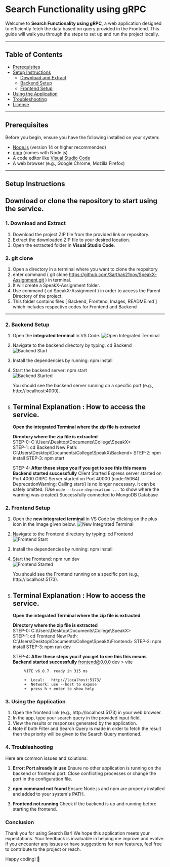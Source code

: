 # Search Functionality using gRPC

Welcome to **Search Functionality using gRPC**, a web application designed to efficiently fetch the data based on query provided in the Frontend. This guide will walk you through the steps to set up and run the project locally.

---

## Table of Contents

- [Prerequisites](#prerequisites)
- [Setup Instructions](#setup-instructions)
  - [Download and Extract](#download-and-extract)
  - [Backend Setup](#backend-setup)
  - [Frontend Setup](#frontend-setup)
- [Using the Application](#using-the-application)
- [Troubleshooting](#troubleshooting)
- [License](#license)

---

## Prerequisites

Before you begin, ensure you have the following installed on your system:

- [Node.js](https://nodejs.org/) (version 14 or higher recommended)
- [npm](https://www.npmjs.com/) (comes with Node.js)
- A code editor like [Visual Studio Code](https://code.visualstudio.com/)
- A web browser (e.g., Google Chrome, Mozilla Firefox)

---

## Setup Instructions

## Download or clone the repository to start using the service.
### 1. Download and Extract

1. Download the project ZIP file from the provided link or repository.
2. Extract the downloaded ZIP file to your desired location.
3. Open the extracted folder in **Visual Studio Code**.

### 2. git clone
1. Open a directory in a terminal where you want to clone the reopsitory
2. enter command ( git clone https://github.com/Sarthak21nov/SpeakX-Assignment.git ) in terminal.
3. It will create a SpeakX-Assignment folder.
4. Use command ( cd SpeakX-Assignment ) in order to access the Parent Directory of the project.
5. This folder contains files [ Backend, Frontend, Images, README.md ] which includes respective codes for Frontend and Backend

---

### 2. Backend Setup

1. Open the **integrated terminal** in VS Code.
   ![Open Integrated Terminal](./Images/OpenIntegratedTerminal.png)
2. Navigate to the backend directory by typing:
   cd Backend
   ![Backend Start](./Images/BackendStart.png)
3. Install the dependencies by running:
   npm install
4. Start the backend server:
   npm start   
   ![Backend Started](./Images/BackendStarted.png)

   You should see the backend server running on a specific port (e.g., http://localhost:4000).

5. ## Terminal Explanation :  How to access the service.  
   **Open the integrated Terminal where the zip file is extracted**

   **Directory where the zip file is extracted**  
   STEP-0:  C:\Users\Desktop\Documents\College\SpeakX>  
   STEP-1:  cd Backend
            New Path: C:\Users\Desktop\Documents\College\SpeakX\Backend>
   STEP-2:  npm install
   STEP-3:  npm start

   STEP-4:  **After these steps you if you get to see this this means Backend started successfully**
            Client Started
            Express server started on Port 4000
            GRPC Server started on Port 40000
            (node:15064) DeprecationWarning: Calling start() is no longer necessary. It can be safely omitted.
            (Use `node --trace-deprecation ...` to show where the warning was created)
            Successfully connected to MongoDB Database


### 2. Frontend Setup

1. Open the **new integrated terminal** in VS Code by clicking on the plus icon in the image given below.
   ![New Integrated Terminal](./Images/NewIntegratedTerminal.png)
2. Navigate to the Frontend directory by typing:
   cd Frontend
   ![Frontend Start](./Images/FrontendStart.png)
3. Install the dependencies by running:
   npm install
4. Start the Frontend:
   npm run dev  
   ![Frontend Started](./Images/FrontendStarted.png)

   You should see the Frontend running on a specific port (e.g., http://localhost:5173).

5. ## Terminal Explanation :  How to access the service.  
   **Open the integrated Terminal where the zip file is extracted**

   **Directory where the zip file is extracted**  
   STEP-0:  C:\Users\Desktop\Documents\College\SpeakX>  
   STEP-1:  cd Frontend
            New Path: C:\Users\Desktop\Documents\College\SpeakX\Frontend>
   STEP-2:  npm install
   STEP-3:  npm run dev

   STEP-4:  **After these steps you if you get to see this this means Backend started successfully**
            frontend@0.0.0 dev
            > vite


            VITE v6.0.7  ready in 315 ms

            ➜  Local:   http://localhost:5173/
            ➜  Network: use --host to expose
            ➜  press h + enter to show help

### 3. Using the Application

1. Open the frontend link (e.g., http://localhost:5173) in your web browser.
2. In the app, type your search query in the provided input field.
3. View the results or responses generated by the application.
4. Note if both Filter and Search Query is made in order to fetch the result then the priority will be given to the Search Query mentioned.   

### 4. Troubleshooting
Here are common issues and solutions:

1. **Error: Port already in use**
    Ensure no other application is running on the backend or frontend port.
    Close conflicting processes or change the port in the configuration file.

2. **npm command not found**
    Ensure Node.js and npm are properly installed and added to your system's PATH.

3. **Frontend not running**
    Check if the backend is up and running before starting the frontend.

### Conclusion
Thank you for using Search Bar! We hope this application meets your expectations. Your feedback is invaluable in helping me improve and evolve.
If you encounter any issues or have suggestions for new features, feel free to contribute to the project or reach.

Happy coding! 🚀

